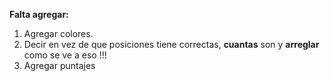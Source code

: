**Falta agregar:**
1. Agregar colores.
2. Decir en vez de que posiciones tiene correctas, **cuantas** son y **arreglar** como se ve a eso !!!
3. Agregar puntajes

